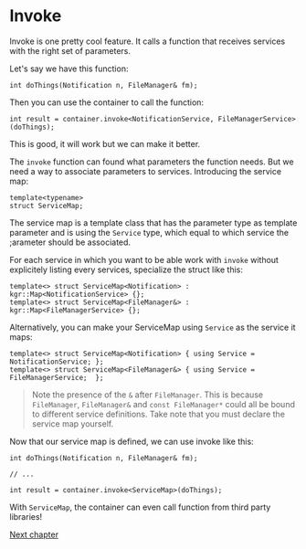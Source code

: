 Invoke
======

Invoke is one pretty cool feature. It calls a function that receives services with the right set of parameters.

Let's say we have this function:

    int doThings(Notification n, FileManager& fm);
    
Then you can use the container to call the function:

    int result = container.invoke<NotificationService, FileManagerService>(doThings);

This is good, it will work but we can make it better.

The `invoke` function can found what parameters the function needs.
But we need a way to associate parameters to services. Introducing the service map:

    template<typename>
    struct ServiceMap;
    
The service map is a template class that has the parameter type as template parameter and is using the `Service` type, which equal to which service the ;arameter should be associated.

For each service in which you want to be able work with `invoke` without explicitely listing every services, specialize the struct like this:

    template<> struct ServiceMap<Notification> : kgr::Map<NotificationService> {};
    template<> struct ServiceMap<FileManager&> : kgr::Map<FileManagerService> {};
    
Alternatively, you can make your ServiceMap using `Service` as the service it maps:

    template<> struct ServiceMap<Notification> { using Service = NotificationService; };
    template<> struct ServiceMap<FileManager&> { using Service = FileManagerService;  };

> Note the presence of the `&` after `FileManager`. This is because `FileManager`, `FileManager&` and `const FileManager*` could all be bound to different service definitions.
> Take note that you must declare the service map yourself.

Now that our service map is defined, we can use invoke like this:

    int doThings(Notification n, FileManager& fm);
    
    // ...
    
    int result = container.invoke<ServiceMap>(doThings);
    
With `ServiceMap`, the container can even call function from third party libraries!
 
[Next chapter](section5_setters.md)
